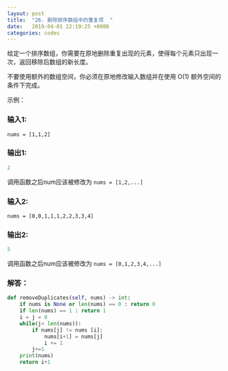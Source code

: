 ```yaml
---
layout: post
title:  "26. 删除排序数组中的重复项  "
date:   2019-04-01 22:19:25 +0800
categories: codes
---
```


给定一个排序数组，你需要在原地删除重复出现的元素，使得每个元素只出现一次，返回移除后数组的新长度。

不要使用额外的数组空间，你必须在原地修改输入数组并在使用 O(1) 额外空间的条件下完成。

示例：  

### 输入1:   
`nums = [1,1,2]  `

### 输出1:  
```python
2
```
调用函数之后num应该被修改为
`nums = [1,2,...]  `

### 输入2:   
`nums = [0,0,1,1,1,2,2,3,3,4]`

### 输出2:  
```python
5
```
调用函数之后num应该被修改为
`nums = [0,1,2,3,4,...]  `

### 解答：  

```python
def removeDuplicates(self, nums) -> int:
    if nums is None or len(nums) == 0 : return 0
    if len(nums) == 1 : return 1
    i = j = 0
    while(j< len(nums)):
        if nums[j] != nums [i]:
            nums[i+1] = nums[j]
            i += 1
        j+=1
    print(nums)
    return i+1
```
